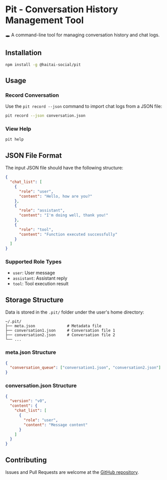 # Pit - Conversation History Management Tool

🕳️ A command-line tool for managing conversation history and chat logs.

## Installation

```bash
npm install -g @haitai-social/pit
```

## Usage

### Record Conversation

Use the `pit record --json` command to import chat logs from a JSON file:

```bash
pit record --json conversation.json
```

### View Help

```bash
pit help
```

## JSON File Format

The input JSON file should have the following structure:

```json
{
  "chat_list": [
    {
      "role": "user",
      "content": "Hello, how are you?"
    },
    {
      "role": "assistant", 
      "content": "I'm doing well, thank you!"
    },
    {
      "role": "tool",
      "content": "Function executed successfully"
    }
  ]
}
```

### Supported Role Types

- `user`: User message
- `assistant`: Assistant reply
- `tool`: Tool execution result

## Storage Structure

Data is stored in the `.pit/` folder under the user's home directory:

```
~/.pit/
├── meta.json              # Metadata file
├── conversation1.json     # Conversation file 1
├── conversation2.json     # Conversation file 2
└── ...
```

### meta.json Structure

```json
{
  "conversation_queue": ["conversation1.json", "conversation2.json"]
}
```

### conversation.json Structure

```json
{
  "version": "v0",
  "content": {
    "chat_list": [
      {
        "role": "user",
        "content": "Message content"
      }
    ]
  }
}
```

## Contributing

Issues and Pull Requests are welcome at the [GitHub repository](https://github.com/haitai-social/pit).
